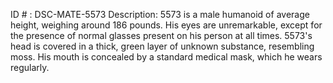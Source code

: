 ID # : DSC-MATE-5573
Description: 5573 is a male humanoid of average height, weighing around 186 pounds. His eyes are unremarkable, except for the presence of normal glasses present on his person at all times. 5573's head is covered in a thick, green layer of unknown substance, resembling moss. His mouth is concealed by a standard medical mask, which he wears regularly.